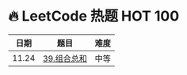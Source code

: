 # 🔥 LeetCode 热题 HOT 100

| 日期  | 题目                                   | 难度 |
| ----- | -------------------------------------- | ---- |
| 11.24 | [39.组合总和](./record/39.组合总和.md) | 中等 |
